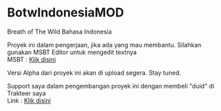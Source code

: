 # BotwIndonesiaMOD
Breath of The Wild Bahasa Indonesia

Proyek ini dalam pengerjaan, jika ada yang mau membantu. Silahkan gunakan MSBT Editor untuk mengedit textnya </br>
MSBT : <a href="https://github.com/IcySon55/3DLandMSBTeditor/releases">Klik disini</a>

Versi Alpha dari proyek ini akan di upload segera. Stay tuned.

Support saya dalam pengembangan proyek ini dengan membeli "duid" di Trakteer saya </br>
Link : <a href="https://trakteer.id/ftag/showcase"> Klik disini </a>
